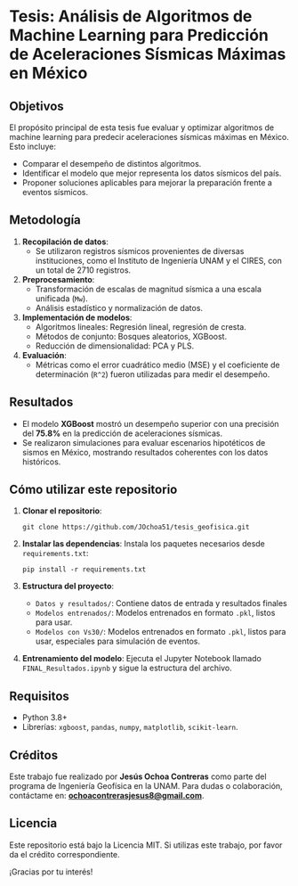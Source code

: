 # Tesis: Análisis de Algoritmos de Machine Learning para Predicción de Aceleraciones Sísmicas Máximas en México

## Objetivos
El propósito principal de esta tesis fue evaluar y optimizar algoritmos de machine learning para predecir aceleraciones sísmicas máximas en México. Esto incluye:
- Comparar el desempeño de distintos algoritmos.
- Identificar el modelo que mejor representa los datos sísmicos del país.
- Proponer soluciones aplicables para mejorar la preparación frente a eventos sísmicos.

## Metodología
1. **Recopilación de datos**:
   - Se utilizaron registros sísmicos provenientes de diversas instituciones, como el Instituto de Ingeniería UNAM y el CIRES, con un total de 2710 registros.
2. **Preprocesamiento**:
   - Transformación de escalas de magnitud sísmica a una escala unificada (`Mw`).
   - Análisis estadístico y normalización de datos.
3. **Implementación de modelos**:
   - Algoritmos lineales: Regresión lineal, regresión de cresta.
   - Métodos de conjunto: Bosques aleatorios, XGBoost.
   - Reducción de dimensionalidad: PCA y PLS.
4. **Evaluación**:
   - Métricas como el error cuadrático medio (MSE) y el coeficiente de determinación (`R^2`) fueron utilizadas para medir el desempeño.

## Resultados
- El modelo **XGBoost** mostró un desempeño superior con una precisión del **75.8%** en la predicción de aceleraciones sísmicas.
- Se realizaron simulaciones para evaluar escenarios hipotéticos de sismos en México, mostrando resultados coherentes con los datos históricos.

## Cómo utilizar este repositorio
1. **Clonar el repositorio**:
   ```
   git clone https://github.com/JOchoa51/tesis_geofisica.git
   ```
2. **Instalar las dependencias**:
   Instala los paquetes necesarios desde `requirements.txt`:
   ```
   pip install -r requirements.txt
   ```
3. **Estructura del proyecto**:
   - ``Datos y resultados/``: Contiene datos de entrada y resultados finales
   - ``Modelos entrenados/``: Modelos entrenados en formato `.pkl`, listos para usar.
   - ``Modelos con Vs30/``: Modelos entrenados en formato `.pkl`, listos para usar, especiales para simulación de eventos.

4. **Entrenamiento del modelo**:
   Ejecuta el Jupyter Notebook llamado `FINAL_Resultados.ipynb` y sigue la estructura del archivo.

## Requisitos
- Python 3.8+
- Librerías: `xgboost`, `pandas`, `numpy`, `matplotlib`, `scikit-learn`.

## Créditos
Este trabajo fue realizado por **Jesús Ochoa Contreras** como parte del programa de Ingeniería Geofísica en la UNAM. Para dudas o colaboración, contáctame en: **ochoacontrerasjesus8@gmail.com**.

## Licencia
Este repositorio está bajo la Licencia MIT. Si utilizas este trabajo, por favor da el crédito correspondiente.

¡Gracias por tu interés!
